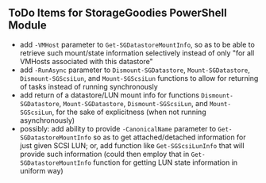 ## ToDo Items for StorageGoodies PowerShell Module
- add `-VMHost` parameter to `Get-SGDatastoreMountInfo`, so as to be able to retrieve such mount/state information selectively instead of only "for all VMHosts associated with this datastore"
- add `-RunAsync` parameter to `Dismount-SGDatastore`, `Mount-SGDatastore`, `Dismount-SGScsiLun`, and `Mount-SGScsiLun` functions to allow for returning of tasks instead of running synchronously
- add return of a datastore/LUN mount info for functions `Dismount-SGDatastore`, `Mount-SGDatastore`, `Dismount-SGScsiLun`, and `Mount-SGScsiLun`, for the sake of explicitness (when not running asynchronously)
- possibly: add ability to provide `-CanonicalName` parameter to `Get-SGDatastoreMountInfo` so as to get attached/detached information for just given SCSI LUN; or, add function like `Get-SGScsiLunInfo` that will provide such information (could then employ that in `Get-SGDatastoreMountInfo` function for getting LUN state information in uniform way)
